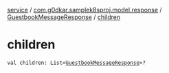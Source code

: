 [service](../../index.md) / [com.g0dkar.samplek8sproj.model.response](../index.md) / [GuestbookMessageResponse](index.md) / [children](./children.md)

# children

`val children: List<`[`GuestbookMessageResponse`](index.md)`>?`